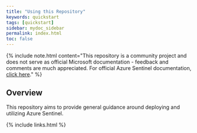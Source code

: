 ```yaml
---
title: "Using this Repository"
keywords: quickstart
tags: [quickstart]
sidebar: mydoc_sidebar
permalink: index.html
toc: false
---
```


{% include note.html content="This repository is a community project and does not serve as official Microsoft documentation - feedback and comments are much appreciated. For official Azure Sentinel documentation, <a alt='Azure Sentinel Documentation' href='https://docs.microsoft.com/en-us/azure/sentinel/'>click here</a>." %}

## Overview
This repository aims to provide general guidance around deploying and utilizing Azure Sentinel. 

{% include links.html %}

